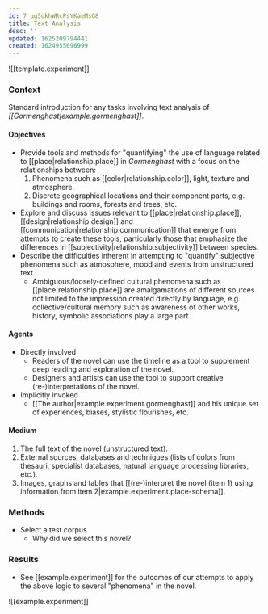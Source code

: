 ```yaml
---
id: 7_ug5qkhWRcPsYKaeMsG8
title: Text Analysis
desc: ''
updated: 1625209794441
created: 1624955696999
---
```


![[template.experiment]]

### Context

Standard introduction for any tasks involving text analysis of *[[Gormenghast|example.gormenghast]]*.

#### Objectives

- Provide tools and methods for "quantifying" the use of language related to [[place|relationship.place]] in *Gormenghast* with a focus on the relationships between:
  1. Phenomena such as [[color|relationship.color]], light, texture and atmosphere.
  2. Discrete geographical locations and their component parts, e.g. buildings and rooms, forests and trees, etc.
- Explore and discuss issues relevant to [[place|relationship.place]], [[design|relationship.design]] and [[communication|relationship.communication]] that emerge from attempts to create these tools, particularly those that emphasize the differences in [[subjectivity|relationship.subjectivity]] between species.
- Describe the difficulties inherent in attempting to "quantify" subjective phenomena such as atmosphere, mood and events from unstructured text.
  - Ambiguous/loosely-defined cultural phenomena such as [[place|relationship.place]] are amalgamations of different sources not limited to the impression created directly by language, e.g. collective/cultural memory such as awareness of other works, history, symbolic associations play a large part.


#### Agents

- Directly involved
  - Readers of the novel can use the timeline as a tool to supplement deep reading and exploration of the novel.
  - Designers and artists can use the tool to support creative (re-)interpretations of the novel.
- Implicitly invoked
  - [[The author|example.experiment.gormenghast]] and his unique set of experiences, biases, stylistic flourishes, etc.

#### Medium

  1. The full text of the novel (unstructured text).
  2. External sources, databases and techniques (lists of colors from thesauri, specialist databases, natural language processing libraries, etc.).
  3. Images, graphs and tables that [[(re-)interpret the novel (item 1) using information from item 2|example.experiment.place-schema]].

### Methods

- Select a test corpus
  - Why did we select this novel?


### Results

* See [[example.experiment]] for the outcomes of our attempts to apply the above logic to several "phenomena" in the novel.

![[example.experiment]]